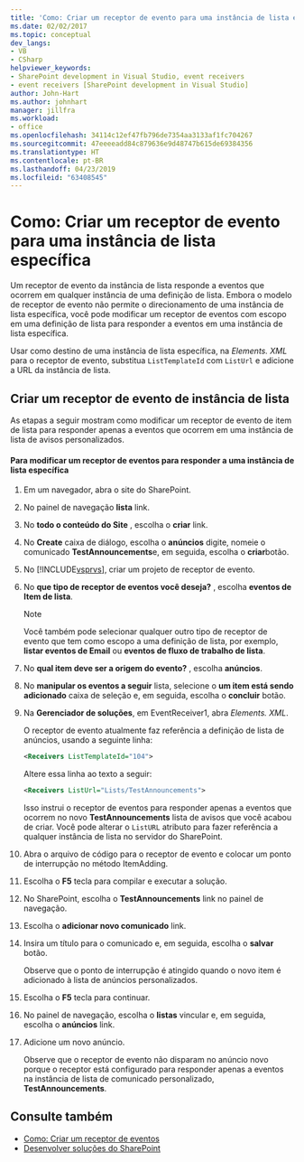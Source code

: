 ```yaml
---
title: 'Como: Criar um receptor de evento para uma instância de lista específica | Microsoft Docs'
ms.date: 02/02/2017
ms.topic: conceptual
dev_langs:
- VB
- CSharp
helpviewer_keywords:
- SharePoint development in Visual Studio, event receivers
- event receivers [SharePoint development in Visual Studio]
author: John-Hart
ms.author: johnhart
manager: jillfra
ms.workload:
- office
ms.openlocfilehash: 34114c12ef47fb796de7354aa3133af1fc704267
ms.sourcegitcommit: 47eeeeadd84c879636e9d48747b615de69384356
ms.translationtype: HT
ms.contentlocale: pt-BR
ms.lasthandoff: 04/23/2019
ms.locfileid: "63408545"
---
```

# <a name="how-to-create-an-event-receiver-for-a-specific-list-instance"></a>Como: Criar um receptor de evento para uma instância de lista específica
  Um receptor de evento da instância de lista responde a eventos que ocorrem em qualquer instância de uma definição de lista. Embora o modelo de receptor de evento não permite o direcionamento de uma instância de lista específica, você pode modificar um receptor de eventos com escopo em uma definição de lista para responder a eventos em uma instância de lista específica.

 Usar como destino de uma instância de lista específica, na *Elements. XML* para o receptor de evento, substitua `ListTemplateId` com `ListUrl` e adicione a URL da instância de lista.

## <a name="create-a-list-instance-event-receiver"></a>Criar um receptor de evento de instância de lista
 As etapas a seguir mostram como modificar um receptor de evento de item de lista para responder apenas a eventos que ocorrem em uma instância de lista de avisos personalizados.

#### <a name="to-modify-an-event-receiver-to-respond-to-a-specific-list-instance"></a>Para modificar um receptor de eventos para responder a uma instância de lista específica

1. Em um navegador, abra o site do SharePoint.

2. No painel de navegação **lista** link.

3. No **todo o conteúdo do Site** , escolha o **criar** link.

4. No **Create** caixa de diálogo, escolha o **anúncios** digite, nomeie o comunicado **TestAnnouncements**e, em seguida, escolha o **criar**botão.

5. No [!INCLUDE[vsprvs](../sharepoint/includes/vsprvs-md.md)], criar um projeto de receptor de evento.

6. No **que tipo de receptor de eventos você deseja?** , escolha **eventos de Item de lista**.

    > [!NOTE]
    > Você também pode selecionar qualquer outro tipo de receptor de evento que tem como escopo a uma definição de lista, por exemplo, **listar eventos de Email** ou **eventos de fluxo de trabalho de lista**.

7. No **qual item deve ser a origem do evento?** , escolha **anúncios**.

8. No **manipular os eventos a seguir** lista, selecione o **um item está sendo adicionado** caixa de seleção e, em seguida, escolha o **concluir** botão.

9. Na **Gerenciador de soluções**, em EventReceiver1, abra *Elements. XML*.

     O receptor de evento atualmente faz referência a definição de lista de anúncios, usando a seguinte linha:

    ```xml
    <Receivers ListTemplateId="104">
    ```

     Altere essa linha ao texto a seguir:

    ```xml
    <Receivers ListUrl="Lists/TestAnnouncements">
    ```

     Isso instrui o receptor de eventos para responder apenas a eventos que ocorrem no novo **TestAnnouncements** lista de avisos que você acabou de criar. Você pode alterar o `ListURL` atributo para fazer referência a qualquer instância de lista no servidor do SharePoint.

10. Abra o arquivo de código para o receptor de evento e colocar um ponto de interrupção no método ItemAdding.

11. Escolha o **F5** tecla para compilar e executar a solução.

12. No SharePoint, escolha o **TestAnnouncements** link no painel de navegação.

13. Escolha o **adicionar novo comunicado** link.

14. Insira um título para o comunicado e, em seguida, escolha o **salvar** botão.

     Observe que o ponto de interrupção é atingido quando o novo item é adicionado à lista de anúncios personalizados.

15. Escolha o **F5** tecla para continuar.

16. No painel de navegação, escolha o **listas** vincular e, em seguida, escolha o **anúncios** link.

17. Adicione um novo anúncio.

     Observe que o receptor de evento não disparam no anúncio novo porque o receptor está configurado para responder apenas a eventos na instância de lista de comunicado personalizado, **TestAnnouncements**.

## <a name="see-also"></a>Consulte também
- [Como: Criar um receptor de eventos](../sharepoint/how-to-create-an-event-receiver.md)
- [Desenvolver soluções do SharePoint](../sharepoint/developing-sharepoint-solutions.md)
